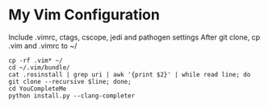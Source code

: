 # My Vim Configuration

Include .vimrc, ctags, cscope, jedi and pathogen settings
After git clone, cp .vim and .vimrc to ~/

    cp -rf .vim* ~/
    cd ~/.vim/bundle/
    cat .rosinstall | grep uri | awk '{print $2}' | while read line; do git clone --recursive $line; done;
    cd YouCompleteMe
    python install.py --clang-completer
